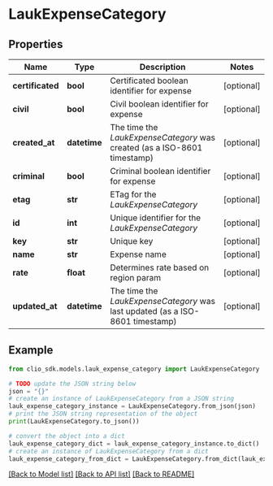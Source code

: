 # LaukExpenseCategory


## Properties

Name | Type | Description | Notes
------------ | ------------- | ------------- | -------------
**certificated** | **bool** | Certificated boolean identifier for expense | [optional] 
**civil** | **bool** | Civil boolean identifier for expense | [optional] 
**created_at** | **datetime** | The time the *LaukExpenseCategory* was created (as a ISO-8601 timestamp) | [optional] 
**criminal** | **bool** | Criminal boolean identifier for expense | [optional] 
**etag** | **str** | ETag for the *LaukExpenseCategory* | [optional] 
**id** | **int** | Unique identifier for the *LaukExpenseCategory* | [optional] 
**key** | **str** | Unique key | [optional] 
**name** | **str** | Expense name | [optional] 
**rate** | **float** | Determines rate based on region param | [optional] 
**updated_at** | **datetime** | The time the *LaukExpenseCategory* was last updated (as a ISO-8601 timestamp) | [optional] 

## Example

```python
from clio_sdk.models.lauk_expense_category import LaukExpenseCategory

# TODO update the JSON string below
json = "{}"
# create an instance of LaukExpenseCategory from a JSON string
lauk_expense_category_instance = LaukExpenseCategory.from_json(json)
# print the JSON string representation of the object
print(LaukExpenseCategory.to_json())

# convert the object into a dict
lauk_expense_category_dict = lauk_expense_category_instance.to_dict()
# create an instance of LaukExpenseCategory from a dict
lauk_expense_category_from_dict = LaukExpenseCategory.from_dict(lauk_expense_category_dict)
```
[[Back to Model list]](../README.md#documentation-for-models) [[Back to API list]](../README.md#documentation-for-api-endpoints) [[Back to README]](../README.md)


